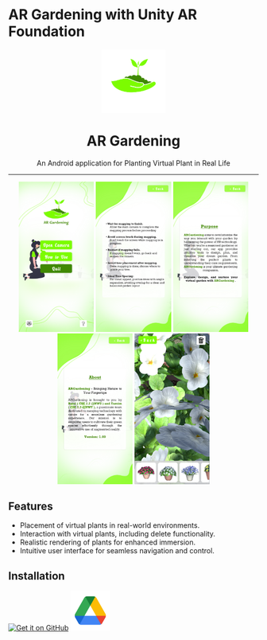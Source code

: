 AR Gardening with Unity AR Foundation
============

<div align="center">
    <img src="./docs/LogoFinal.png" width="128" height="128" style="display: block; margin: 0 auto"/>
    <h1>AR Gardening</h1>
    <p>An Android application for Planting Virtual Plant in Real Life</p>
</div>

---

<p align="center">
  <img src="./docs/home_page.png" width="30%" />
  <img src="./docs/how_to_use_page.png" width="30%" />
  <img src="./docs/purpose_page.png" width="30%" />
  <img src="./docs/about_page.png" width="30%" />
  <img src="./docs/camera_page.png" width="30%" />
  
</p>

## Features
- Placement of virtual plants in real-world environments.
- Interaction with virtual plants, including delete functionality.
- Realistic rendering of plants for enhanced immersion.
- Intuitive user interface for seamless navigation and control.


## Installation
[<img src="https://github.com/machiav3lli/oandbackupx/blob/034b226cea5c1b30eb4f6a6f313e4dadcbb0ece4/badge_github.png"
    alt="Get it on GitHub"
    height="80">](https://github.com/rhr18818/AR-Gardening/releases/download/v-1.00/Garden.Planne1.apk)
[<img src="./docs/drive_logo.png"
    alt="Get it on Drive"
    height="80">](https://drive.google.com/file/d/1GIS80RqhpccKifLg3499Jt2SV2khNfPh/view?usp=drive_link)